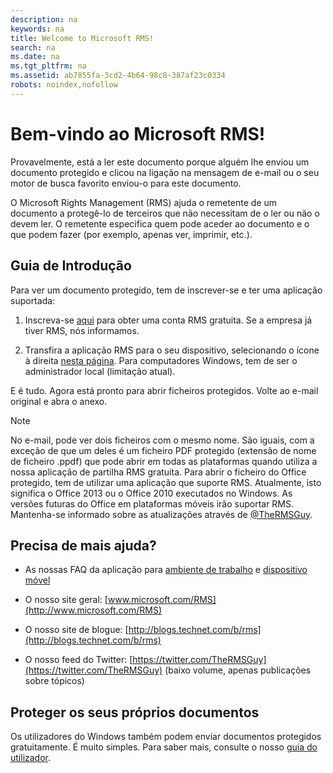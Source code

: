```yaml
---
description: na
keywords: na
title: Welcome to Microsoft RMS!
search: na
ms.date: na
ms.tgt_pltfrm: na
ms.assetid: ab7855fa-3cd2-4b64-98c8-387af23c0334
robots: noindex,nofollow
---
```

# Bem-vindo ao Microsoft RMS!
Provavelmente, está a ler este documento porque alguém lhe enviou um documento protegido e clicou na ligação na mensagem de e-mail ou o seu motor de busca favorito enviou-o para este documento.

O Microsoft Rights Management (RMS) ajuda o remetente de um documento a protegê-lo de terceiros que não necessitam de o ler ou não o devem ler. O remetente especifica quem pode aceder ao documento e o que podem fazer (por exemplo, apenas ver, imprimir, etc.).

## Guia de Introdução
Para ver um documento protegido, tem de inscrever-se e ter uma aplicação suportada:

1.  Inscreva-se [aqui](https://portal.aadrm.com/) para obter uma conta RMS gratuita. Se a empresa já tiver RMS, nós informamos.

2.  Transfira a aplicação RMS para o seu dispositivo, selecionando o ícone à direita [nesta página](http://portal.aadrm.com/home/download). Para computadores Windows, tem de ser o administrador local (limitação atual).

E é tudo. Agora está pronto para abrir ficheiros protegidos. Volte ao e-mail original e abra o anexo.

> [!NOTE]
> No e-mail, pode ver dois ficheiros com o mesmo nome. São iguais, com a exceção de que um deles é um ficheiro PDF protegido (extensão de nome de ficheiro .ppdf) que pode abrir em todas as plataformas quando utiliza a nossa aplicação de partilha RMS gratuita. Para abrir o ficheiro do Office protegido, tem de utilizar uma aplicação que suporte RMS. Atualmente, isto significa o Office 2013 ou o Office 2010 executados no Windows. As versões futuras do Office em plataformas móveis irão suportar RMS. Mantenha-se informado sobre as atualizações através de [@TheRMSGuy](https://twitter.com/TheRMSGuy).

## Precisa de mais ajuda?

-   As nossas FAQ da aplicação para [ambiente de trabalho](http://technet.microsoft.com/en-us/dn467883) e [dispositivo móvel](http://technet.microsoft.com/en-us/dn451248)

-   O nosso site geral: [www.microsoft.com/RMS](http://www.microsoft.com/RMS)

-   O nosso site de blogue: [http://blogs.technet.com/b/rms](http://blogs.technet.com/b/rms)

-   O nosso feed do Twitter: [https://twitter.com/TheRMSGuy](https://twitter.com/TheRMSGuy) (baixo volume, apenas publicações sobre tópicos)

## Proteger os seus próprios documentos
Os utilizadores do Windows também podem enviar documentos protegidos gratuitamente. É muito simples. Para saber mais, consulte o nosso [guia do utilizador](http://technet.microsoft.com/library/dn574735%28v=ws.10%29.aspx).

